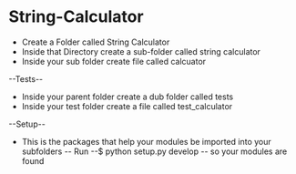 # String-Calculator

- Create a Folder called String Calculator
- Inside that Directory create a sub-folder called string calculator
- Inside your sub folder create file called calcuator

--Tests--
- Inside your parent folder create a dub folder called tests
- Inside your test folder create a file called test_calculator

--Setup--
- This is the packages that help your modules be imported into your subfolders
-- Run --$ python setup.py develop  -- so your modules are found

